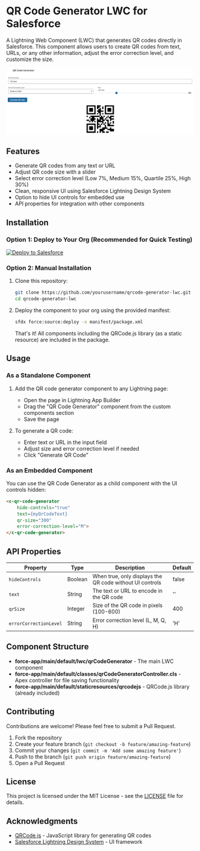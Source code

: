 # QR Code Generator LWC for Salesforce

A Lightning Web Component (LWC) that generates QR codes directly in Salesforce. This component allows users to create QR codes from text, URLs, or any other information, adjust the error correction level, and customize the size.

![QR Code Generator Screenshot](assets/screenshot.png)

## Features

- Generate QR codes from any text or URL
- Adjust QR code size with a slider
- Select error correction level (Low 7%, Medium 15%, Quartile 25%, High 30%)
- Clean, responsive UI using Salesforce Lightning Design System
- Option to hide UI controls for embedded use
- API properties for integration with other components

## Installation

### Option 1: Deploy to Your Org (Recommended for Quick Testing)

[![Deploy to Salesforce](https://raw.githubusercontent.com/afawcett/githubsfdeploy/master/deploy.png)](https://githubsfdeploy.herokuapp.com)

### Option 2: Manual Installation

1. Clone this repository:
   ```bash
   git clone https://github.com/yourusername/qrcode-generator-lwc.git
   cd qrcode-generator-lwc
   ```

2. Deploy the component to your org using the provided manifest:
   ```bash
   sfdx force:source:deploy -x manifest/package.xml
   ```

   That's it! All components including the QRCode.js library (as a static resource) are included in the package.

## Usage

### As a Standalone Component

1. Add the QR code generator component to any Lightning page:
   - Open the page in Lightning App Builder
   - Drag the "QR Code Generator" component from the custom components section
   - Save the page

2. To generate a QR code:
   - Enter text or URL in the input field
   - Adjust size and error correction level if needed
   - Click "Generate QR Code"

### As an Embedded Component

You can use the QR Code Generator as a child component with the UI controls hidden:

```html
<c-qr-code-generator
    hide-controls="true"
    text={myQrCodeText}
    qr-size="300"
    error-correction-level="M">
</c-qr-code-generator>
```

## API Properties

| Property | Type | Description | Default |
|----------|------|-------------|---------|
| `hideControls` | Boolean | When true, only displays the QR code without UI controls | false |
| `text` | String | The text or URL to encode in the QR code | '' |
| `qrSize` | Integer | Size of the QR code in pixels (100-600) | 400 |
| `errorCorrectionLevel` | String | Error correction level (L, M, Q, H) | 'H' |

## Component Structure

- **force-app/main/default/lwc/qrCodeGenerator** - The main LWC component
- **force-app/main/default/classes/qrCodeGeneratorController.cls** - Apex controller for file saving functionality
- **force-app/main/default/staticresources/qrcodejs** - QRCode.js library (already included)

## Contributing

Contributions are welcome! Please feel free to submit a Pull Request.

1. Fork the repository
2. Create your feature branch (`git checkout -b feature/amazing-feature`)
3. Commit your changes (`git commit -m 'Add some amazing feature'`)
4. Push to the branch (`git push origin feature/amazing-feature`)
5. Open a Pull Request

## License

This project is licensed under the MIT License - see the [LICENSE](LICENSE) file for details.

## Acknowledgments

- [QRCode.js](https://github.com/davidshimjs/qrcodejs) - JavaScript library for generating QR codes
- [Salesforce Lightning Design System](https://www.lightningdesignsystem.com/) - UI framework
